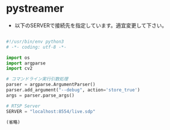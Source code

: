 # pystreamer

* 以下のSERVERで接続先を指定しています。適宜変更して下さい。

```python

#!/usr/bin/env python3
# -*- coding: utf-8 -*-

import os
import argparse
import cv2

# コマンドライン実行引数処理
parser = argparse.ArgumentParser()
parser.add_argument("--debug", action='store_true')
args = parser.parse_args()

# RTSP Server
SERVER = "localhost:8554/live.sdp"

(省略)

```
